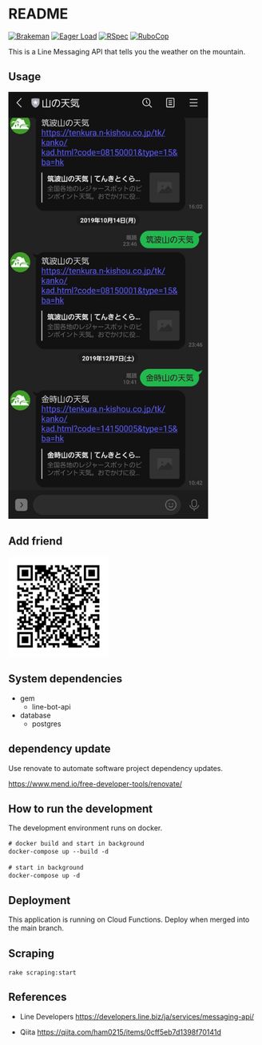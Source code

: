 # README

[![Brakeman](https://github.com/ham0215/line_message_yamanotenki/actions/workflows/brakeman.yml/badge.svg)](https://github.com/ham0215/line_message_yamanotenki/actions/workflows/brakeman.yml)
[![Eager Load](https://github.com/ham0215/line_message_yamanotenki/actions/workflows/eager_load.yml/badge.svg)](https://github.com/ham0215/line_message_yamanotenki/actions/workflows/eager_load.yml)
[![RSpec](https://github.com/ham0215/line_message_yamanotenki/actions/workflows/rspec.yml/badge.svg)](https://github.com/ham0215/line_message_yamanotenki/actions/workflows/rspec.yml)
[![RuboCop](https://github.com/ham0215/line_message_yamanotenki/actions/workflows/rubocop.yml/badge.svg)](https://github.com/ham0215/line_message_yamanotenki/actions/workflows/rubocop.yml)

This is a Line Messaging API that tells you the weather on the mountain.

## Usage

<img src="https://github.com/ham0215/line_message_yamanotenki/blob/main/yamanotenki.jpg" width=400px>

## Add friend

<img src="https://github.com/ham0215/line_message_yamanotenki/blob/main/qr.png" width="200px">

## System dependencies

- gem
  - line-bot-api
- database
  - postgres

## dependency update

Use renovate to automate software project dependency updates.

https://www.mend.io/free-developer-tools/renovate/

## How to run the development

The development environment runs on docker.

```
# docker build and start in background
docker-compose up --build -d

# start in background
docker-compose up -d
```
## Deployment

This application is running on Cloud Functions.
Deploy when merged into the main branch.


## Scraping

```
rake scraping:start
```

## References

- Line Developers
  https://developers.line.biz/ja/services/messaging-api/

- Qiita
  https://qiita.com/ham0215/items/0cff5eb7d1398f70141d
